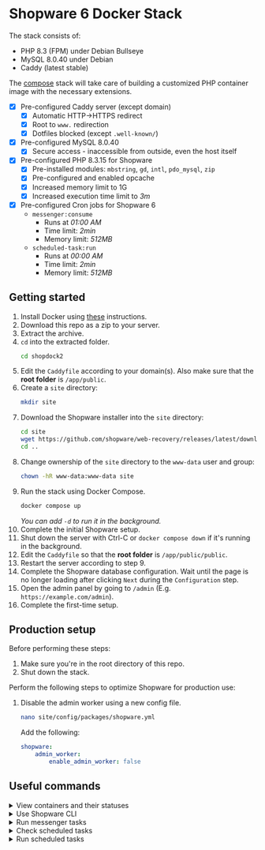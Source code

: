 # Shopware 6 Docker Stack

The stack consists of:
 - PHP 8.3 (FPM) under Debian Bullseye
 - MySQL 8.0.40 under Debian
 - Caddy (latest stable)

The [compose](./docker-compose.yml) stack will take care of building a customized PHP container image with the necessary extensions.

- [x] Pre-configured Caddy server (except domain)
  - [x] Automatic HTTP->HTTPS redirect
  - [x] Root to `www.` redirection
  - [x] Dotfiles blocked (except `.well-known/`)
- [x] Pre-configured MySQL 8.0.40
  - [x] Secure access - inaccessible from outside, even the host itself
- [x] Pre-configured PHP 8.3.15 for Shopware
  - [x] Pre-installed modules: `mbstring`, `gd`, `intl`, `pdo_mysql`, `zip`
  - [x] Pre-configured and enabled opcache
  - [x] Increased memory limit to 1G
  - [x] Increased execution time limit to *3m*
- [x] Pre-configured Cron jobs for Shopware 6
  - `messenger:consume`
    - Runs at *01:00 AM*
    - Time limit: *2min*
    - Memory limit: *512MB*
  - `scheduled-task:run`
    - Runs at *00:00 AM*
    - Time limit: *2min*
    - Memory limit: *512MB*

## Getting started
1. Install Docker using [these](https://docs.docker.com/engine/install/) instructions.
2. Download this repo as a zip to your server.
3. Extract the archive.
4. `cd` into the extracted folder.
    ```sh
    cd shopdock2
    ```
5. Edit the `Caddyfile` according to your domain(s). Also make sure that the **root folder** is `/app/public`.
6. Create a `site` directory:
    ```sh
    mkdir site
    ```
7. Download the Shopware installer into the `site` directory:
    ```sh
    cd site
    wget https://github.com/shopware/web-recovery/releases/latest/download/shopware-installer.phar.php
    cd ..
    ```
8. Change ownership of the `site` directory to the `www-data` user and group:
    ```sh
    chown -hR www-data:www-data site
    ```
9. Run the stack using Docker Compose.
    ```sh
    docker compose up
    ```
    *You can add `-d` to run it in the background.*
10. Complete the initial Shopware setup.
11. Shut down the server with Ctrl-C or `docker compose down` if it's running in the background.
12. Edit the `Caddyfile` so that the **root folder** is `/app/public/public`.
13. Restart the server according to step 9.
14. Complete the Shopware database configuration. Wait until the page is no longer loading after clicking `Next` during the `Configuration` step.
15. Open the admin panel by going to `/admin` (E.g. `https://example.com/admin`).
16. Complete the first-time setup.

## Production setup
Before performing these steps:
1. Make sure you're in the root directory of this repo.
2. Shut down the stack.

Perform the following steps to optimize Shopware for production use:
1. Disable the admin worker using a new config file.
    ```sh
    nano site/config/packages/shopware.yml
    ```

    Add the following:
    ```yml
    shopware:
        admin_worker:
            enable_admin_worker: false
    ```

## Useful commands
<details>
  <summary>View containers and their statuses</summary>
  
  ```sh
  docker container ls -a
  ```
</details>

<details>
  <summary>Use Shopware CLI</summary>
  
  ```sh
  docker exec -it php-fpm php /app/public/bin/console [COMMAND]
  ```

  Example:
  ```sh
  docker exec -it php-fpm php /app/public/bin/console about
  ```
</details>

<details>
  <summary>Run messenger tasks</summary>
  
  ```sh
  docker exec -it php-fpm php /app/public/bin/console messenger:consume async low_priority --time-limit=60 --memory-limit=512M --no-interaction --no-ansi --quiet
  ```
</details>

<details>
  <summary>Check scheduled tasks</summary>
  
  ```sh
  docker exec -it php-fpm php /app/public/bin/console scheduled-task:list
  ```
</details>

<details>
  <summary>Run scheduled tasks</summary>
  
  ```sh
  docker exec -it php-fpm php /app/public/bin/console scheduled-task:run --time-limit=60 --memory-limit=512M --no-interaction --no-ansi
  ```
</details>